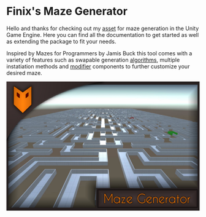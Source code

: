  # Finix's Maze Generator

Hello and thanks for checking out my [asset](https://u3d.as/385Q) for maze generation in the Unity Game Engine. Here you can find all the documentation to get started as well as extending the package to fit your needs.

Inspired by Mazes for Programmers by Jamis Buck this tool comes with a variety of features such as swapable generation [algorithms](./scripting_reference/algorithms.md), multiple instatiation methods and [modifier](./scripting_reference/modifiers.md) components to further customize your desired maze.

![KeyBanner](./imgs/Maze%20Generator%20Key%20Image.jpeg)